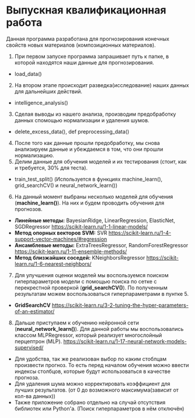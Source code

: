 # Выпускная квалификационная работа
Данная программа разработана для прогнозирования конечных свойств новых материалов (композиционных материалов). 

1. При первом запуске программа запрашивает путь к папке, в которой находятся наши данные для прогнозирования.
* load_data()
2. На втором этапе происходит разведка(исследование) наших данных для дальнейших действий.
* intelligence_analysis()
3. Сделая выводы из нашего анализа, производим предобработку данных спомощью нормализации и удаления шумов.
* delete_excess_data(), def preprocessing_data()
4. После того как данные прошли предобработку, мы снова анализируем данные и убеждаемся в том, что они прошли нормализацию.
5. Делим данные для обучения моделей и их тестирования (стоит, как и требуется, 30% для теста).
* train_test_split() (Используется в функциях machine_learn(), grid_searchCV() и neural_network_learn())
6. На данный момент выбраны несколько моделей для обучения (**machine_learn()**). На них и будем проводить обучения для прогнозов.
* **Линейные методы:** BayesianRidge, LinearRegression, ElasticNet, SGDRegressor
https://scikit-learn.ru/1-1-linear-models/
* **Метод опорных векторов SVM:** SVR
https://scikit-learn.ru/1-4-support-vector-machines/#regression 
* **Ансамблевые методы:** ExtraTreesRegressor, RandomForestRegressor
https://scikit-learn.ru/1-11-ensemble-methods/ 
* **Метод близжайших соседей:** KNeighborsRegressor
https://scikit-learn.ru/1-6-nearest-neighbors/
7. Для улучшения оценки моделей мы воспользуемся поиском гиперпараметров модели с помощью поиска по сетке с перекрестной проверкой (**grid_searchCV()**). По полученным результатам можем воспользоваться гиперпараметрами в пунтке 5.
* **GridSearchCV**
https://scikit-learn.ru/3-2-tuning-the-hyper-parameters-of-an-estimator/ 
8. Дальше приступаем к обучению нейронной сети (**neural_network_learn()**). Для данной работы мы воспользовались классом MLPRegressor, который реализует многослойный перцептрон (MLP).
https://scikit-learn.ru/1-17-neural-network-models-supervised/ 

* Для удобства, так же реализован выбор по каким стоблцам произвести прогноз. То есть перед началом обучения можно ввести индексы столбцов, которые будут использоваться в качестве прогноза.
* Для удаления шума можно корректировать коэффициент для лучших результатов. (от 0 до возможного максимума(зависит от кол-ва данных)) 
* Также приложение собрано отдельно на случай отсутствия библиотек или Python'а. (Поиск гиперпараметров в нём отключён)

